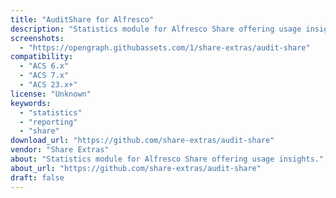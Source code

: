 ```yaml
---
title: "AuditShare for Alfresco"
description: "Statistics module for Alfresco Share offering usage insights."
screenshots:
  - "https://opengraph.githubassets.com/1/share-extras/audit-share"
compatibility:
  - "ACS 6.x"
  - "ACS 7.x"
  - "ACS 23.x+"
license: "Unknown"
keywords:
  - "statistics"
  - "reporting"
  - "share"
download_url: "https://github.com/share-extras/audit-share"
vendor: "Share Extras"
about: "Statistics module for Alfresco Share offering usage insights."
about_url: "https://github.com/share-extras/audit-share"
draft: false
---
```


